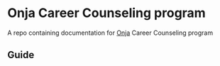 # Onja Career Counseling program

A repo containing documentation for [Onja](https://onja.org) Career Counseling program

## Guide
